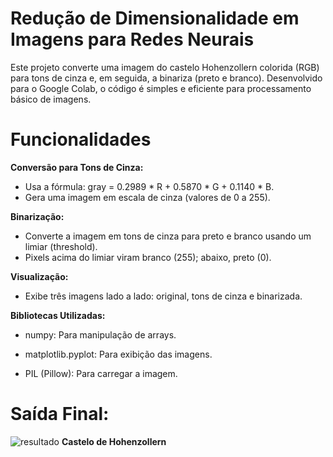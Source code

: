 # Redução de Dimensionalidade em Imagens para Redes Neurais
Este projeto converte uma imagem do castelo Hohenzollern colorida (RGB) para tons de cinza e, em seguida, a binariza (preto e branco). Desenvolvido para o Google Colab, o código é simples e eficiente para processamento básico de imagens.

# Funcionalidades
**Conversão para Tons de Cinza:**
 - Usa a fórmula: gray = 0.2989 * R + 0.5870 * G + 0.1140 * B.
 - Gera uma imagem em escala de cinza (valores de 0 a 255).

**Binarização:**
 - Converte a imagem em tons de cinza para preto e branco usando um limiar (threshold).
 - Pixels acima do limiar viram branco (255); abaixo, preto (0).

**Visualização:**
 - Exibe três imagens lado a lado: original, tons de cinza e binarizada.

**Bibliotecas Utilizadas:**

 - numpy: Para manipulação de arrays.

 - matplotlib.pyplot: Para exibição das imagens.

 - PIL (Pillow): Para carregar a imagem.

# Saída Final: 

![resultado](https://github.com/user-attachments/assets/24a1be4e-d22f-43aa-b288-1ff739d554d9)
**Castelo de Hohenzollern** 
